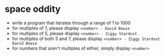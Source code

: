 # space oddity
* write a program that iterates through a range of 1 to 1000
* for multiples of 7, please display `<number> - David Bowie`
* for multiples of 5, please display `<number> - Ziggy Stardust`
* for multiples of both 5 and 7, please display `<number> - Ziggy Stardust David Bowie`
* for numbers that aren't mulitples of either, simply display `<number>`
